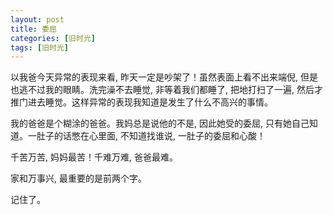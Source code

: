 ```yaml
---
layout: post
title: 委屈
categories: [旧时光]
tags: [旧时光]
---
```


以我爸今天异常的表现来看, 昨天一定是吵架了！虽然表面上看不出来端倪, 但是也逃不过我的眼睛。洗完澡不去睡觉, 非等着我们都睡了, 把地打扫了一遍, 然后才推门进去睡觉。这样异常的表现我知道是发生了什么不高兴的事情。

我的爸爸是个糊涂的爸爸。我妈总是说他的不是, 因此她受的委屈, 只有她自己知道。一肚子的话憋在心里面, 不知道找谁说, 一肚子的委屈和心酸！

千苦万苦, 妈妈最苦！千难万难, 爸爸最难。 

家和万事兴, 最重要的是前两个字。

记住了。

